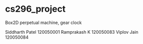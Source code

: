 cs296_project
=============

Box2D perpetual machine, gear clock


Siddharth Patel 120050001
Ramprakash K    120050083
Viplov Jain     120050084

